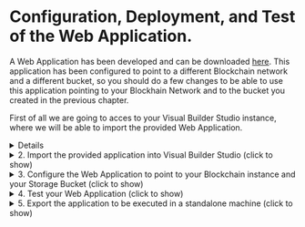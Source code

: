 # Configuration, Deployment, and Test of the Web Application.

A Web Application has been developed and can be downloaded [here](./src/WEDO_CMS_1_0-1.0.1.zip). This application has been configured to point to a different Blockchain network and a different bucket, so you should do a few changes to be able to use this application pointing to your Blockhain Network and to the bucket you created in the previous chapter.

First of all we are going to acces to your Visual Builder Studio instance, where we will be able to import the provided Web Application. 

<a name="AccessVBS"/>
<details>
  
  <summary>1. Acces to Visual Builder Studio (click to show)</summary>
  
## 1. Acces to Visual Builder Studio

---
Visual Builder is not only used to develop Visual Builder applications, but it allows the development of any kind of modern application thanks to its multitude of integrated development tools, such as a GIT repository, CI/CD pipelines engine, artifact generation, container repository, agile tools, team building tools like wiki and snipples and more. If you want to know more please click [here](https://www.oracle.com/application-development/visual-builder-studio/)
	  
---
To get access to Visual Builder Studio (VBS) you have to Sign-in Oracle Cloud web console with your tenancy user credentials. Then Click in the *hamburguer icon* in the top left part of the web console and select **OCI Classic Services** then click in **Developer** to access to Visual Builder Studio instance.

![](./images/oci-vbs-01.png)
  
Next you have to click in the VBS instance **menu icon** and click in the **Access Service Instance**  

> Note: In case there is no instance yet created, create a new instance, wait until gets created, and access to it. 
	
> IMPORTANT: Save the URL of this Visual Builder Studio instance, as it will be used in the following chapters.
  
![](./images/oci-vbs-02.png)  

</details>
<details>
  
  <summary>2. Import the provided application into Visual Builder Studio (click to show)</summary>
  
## 2. Import the provided application into Visual Builder Studio

First step inside Visual Builder studio is create a project. It can be done pushing the ***+ Create*** button in the default page (***Organization***) where you land first time you access to Visual Builder Studio. 

![](./images/oci-vbs-03.png)

Give a Name to the project and push the ***Next*** button

![](./images/oci-vbs-04.png)
	
As we will import an existing Visual Builder Appication, as a Project Template select an ***Empty Project*** and push the ***Next*** button.	

![](./images/oci-vbs-05.png)

In the last screen of the wizzard, leave the defaul wiki markup language and push the ***Finish*** button. The new project will be created in no more than 5 minutes.

![](./images/oci-vbs-06.png)

Once the Project gets created, the main page of the project will be shown. Before import our application we need to have an environment to configure and temporarilly run it. Click on the ***Create Environment*** button.

![](./images/oci-vbs-07.png)

Give a name to the environment and a description and click on the ***Create*** button.

![](./images/oci-vbs-08.png)

If there is any Visual Builder instance already in the tenancy, add it to this environment pushing the ***Add Instance*** button. 

>  Note: If you do not have any instance of Visual Builder, provision one and return to this point to add the instance to the Environment.

![](./images/oci-vbs-09.png)

Select your VBCS instance and click on the ***Add*** Button. After that you will see how your environment with a VBCS environment tied to it are ready to be use.

![](./images/oci-vbs-10.png)

Once the environment has been added to the project, we are going to create the ***Workspace***, where we will be able to import the precreated Web Application. 

Push the ***Workspace*** menu option in the left navigation menu. 

![](./images/oci-vbs-11.png)

A workspace can be created just importing our VBCS Web Application into the project. Push the ***Import*** button.

![](./images/oci-vbs-12.png)

Populate the Workspace creation wizzard page by providing:   
	- The zip file of the precreated VBCS Application  
	- A name for the workspace  
	- Select the environment we configured previously into the project to be use to test the application  
	- Create a new empty Git repository giving to it a name and a default branch name  

Once provided all the details, push the ***Import*** button.

![](./images/oci-vbs-13.png)
    
</details>
<details>
  <summary>3. Configure the Web Application to point to your Blockchain instance and your Storage Bucket (click to show)</summary>

## 3. Configure the Web Application to point to your Blockchain instance and your Storage Bucket
In this chapter we are going to configure the provided Web Application to point to the Blockchain Instance we created in the chapter [Create an Oracle Blockchain Network
](https://github.com/jvillenap/CMS-Secured-by-Blockchain/blob/main/1-create-network/README.md), and to point the Object Storage Bucket we created in the chapter [Creation and Configuration of the OCI Storage Bucket](https://github.com/jvillenap/CMS-Secured-by-Blockchain/blob/main/4-bucket/README.md).

<details>
  <summary>3.1 Configure the Blockchain Network (click to show)</summary>
  
### 3.1 Configure the Blockchain Network.
First of all we need to recap all the information related with the Blockchain Network we defined in the first chapter [Create an Oracle Blockchain Network
](https://github.com/jvillenap/CMS-Secured-by-Blockchain/blob/main/1-create-network/README.md). If you followed the same terminology used in the HoL, following table shows this information:

|Field|Value|  
|-|-|
|BC Endpoint | https://org1-wedoinfra-fra.blockchain.ocp.oraclecloud.com:7443/ |
|Instance Name |org1|
|Channel | wedocms |
|Chaincode | WEDOCMS |

> Note: BC Endpoint is the only value which will vary for all the tenancies because the URL is composed based in some OCI tenancy values as we can see in the following URL:

```
    https://<InstanceName>-<TenancyName>-<RegionID>.blockchain.ocp.oraclecloud.com:7443/
```

When it is clear all this information, we can move forward and configure such parameters into our Web Application. It can be done opening the workspace we just created in Visual Builder Studio. So, first of all let's open the workspace by Accessing to our [Visual Builder Studio instance](#AccessVBS), and open the project you created by clicking in the name of the project from the default page where you land  (***Organization***) when you access to VBS.

![](./images/oci-vbs-14.png)

Once inside the project, select the ***Workspace*** created when importing the provided Web Application.

![](./images/oci-vbs-15.png)

Once inside the Workspace, let's move to the place where the variables defining with which Blockchain instance, channel and chaincode our app must interact.

First select the Web App Section (1), and then select the only existing Web App ***docmngmnt***) (2).

![](./images/oci-vbs-16.png)

Once Opened the application, move to the ***variables*** tab.

![](./images/oci-vbs-17.png)
  
And change the default value of the variables ***bcEndpoint***, ***bcInstance***, ***chaincode***, and ***channel***. It can be done easily just pushing the ***f(x)*** symbol in the top-left corner of the ***Default Value*** attribute for each of the variables.

![](./images/oci-vbs-18.png)

Once selected any of the variables, and when the ***f(x)*** symbol gets clicked, the expression editor will be opened, where you will be able to set propperly the value of each property based in your environment.
  
![](./images/oci-vbs-19.png)

Once changed all this parameters we can move forward to the next chapter!
  
</details>
<details>
  <summary>3.2 Configure the OCI Storage Bucket (click to show)</summary>

### 3.2 Configure the OCI Storage Bucket.

Now we are going to configure the bucket to be used by the Web Application based in the values of the API Key and Bucket we created in the chapter [Creation and Configuration of the OCI Storage Bucket](https://github.com/jvillenap/CMS-Secured-by-Blockchain/blob/main/4-bucket/README.md).

First select the ***Services Connection*** Section (1), and then select the ***fileUpload*** Service Connection (2).

![](./images/oci-vbs-20.png)

Click in the ***Servers*** tab. 
  
![](./images/oci-vbs-21.png)
  
In the Right side of the server configuration, Click on the ***Pencil*** icon to change the configuration of the ***fileUpload*** service Connection.
  
![](./images/oci-vbs-22.png)

The configuration of the Service Connection used to interact with our bucket needs to be adapted in three places:

![](./images/oci-vbs-23.png)

 1. ***Instance URL***: It needs to be changed to point to your Bucket based in a couple of properties from your OCI tenancy and the name you gave to the bucket when you created it. The URL must be composed based in the following URL template:
```
   https://objectstorage.<region-name>.oraclecloud.com/n/<storage-namespace>/b/<bucket-name>
```
The tenancy related values can be retrieved by accessing to the ***Tenancy Details*** Page from the OCI Console. You can reach this page from the OCI Console by pushing the ***Profile*** (1) icon in the top-right side of the console, and selecting the ***Tenancy Details*** (2) menu option:

![](./images/oci-vbs-25.png)

... and the values ***Region Name*** (1) and ***Object Storage Namespace*** (2) can be obtained from this page:

![](./images/oci-vbs-24.png)

 2. ***Authentication***: You must ensure the authentication method is set to ***Oracle Cloud Infrastructure API Signature 1.0***, and the key is set by pushing the Pencil icon in the right side of the ***Key Id*** property:

![](./images/oci-vbs-26.png)

As you can see from the image, the ***Key Id*** is composed based in the following template:
```
   <Tenancy-OCID>/<User-OCID>/<Key-Fingerprint>
``` 
All this values can be obtained from the ***Configuration File Preview*** obtained when ***API Key*** was created in chapter [Creation and Configuration of the OCI Storage Bucket](https://github.com/jvillenap/CMS-Secured-by-Blockchain/blob/main/4-bucket/README.md).

***Private Key*** is the private key we Used/Generated/Downloaded (depending on the selected option) during the ***API Key*** creation.

 3. ***Connection Type***: Must be set to ***Dynamic, the service supports CORS***.

Once set all these three properties has been configured propperly accordingly with your ***Bucket*** and ***API Key***, the Web Application is completely ready to interact with your Storage Bucket.

Now, you can test the Application! 
</details>
    
</details>

<details>
  <summary>4. Test your Web Application (click to show)</summary>

## 4. Test your Web Application
Now you can test the application from the Visual Builder environment configured in our project. After we can see how everything works fine, we can move forward and export the Web Application to be deployed in an standalone box.

This Web Application interacts against the two backends used in the solution, it is Blockchain to store the expedients and the metadata of the documents, and the buckets of OCI storage for the documents content. So, we are going to test a couple of functionalities ensuring both backends (Blockchain and Bucket) are accessible through the Web Application.

To test the application, push the ***Preview*** icon in the top-right corner of the Visual Studio Workspace.

![](./images/oci-vbs-27.png)

Login into the application as an expedient manager, the user will be able to access to the expedients for which he/she is the current owner, 
	... or create a new expedient, for which he/she will be the current custodian.
	being able to add more documents into the expedient, or transfer the whole expedient to a different user/department.

Let's try to create an expedient, and upload a document to it.

First of all login as one of the users (cmsleg001, cmsfin001, or cmsrsk001) ensuring the role is set to ***Expedient Manager***, and push the ***Login*** button.

![](./images/oci-vbs-28.png)

In the ***Expedient Management*** page, push the ***New Expedient*** button.

![](./images/oci-vbs-29.png)

Assign values to the three input fields (***Expedient Type***, ***Description***, and ***Customer ID***) and click in the ***Create Expedient*** button.

![](./images/oci-vbs-30.png)

In a few seconds, if the transctions is commited following message should appear in the page:

![](./images/oci-vbs-31.png)

We can double-check if the transaction has been executed properly accessing to the ***Oracle Blockchain Service console***, navigate to the ***Channels*** tab, select the ***wedocms*** channel, and check the content on the last block save into the ledger. It should contain the request to execute the transaction we have just executed:

![](./images/oci-vbs-32.png)

Now, let's see if we can upload a document into the newly created expedient.

Select the expedient we just created (1) and push the button ***Upload Documents*** (2).

![](./images/oci-vbs-33.png)

There is no document uploaded in this expedient. Click the ***Upload a New Docuemnt*** button.

![](./images/oci-vbs-34.png)

Select a ***Document Type*** (1), give a value to the ***Document Name*** field (2), drag a PDF file into the ***Drag on Drop*** Area (3), add as much ***Dynamic*** key-value properties (4), and click the ***Upload Document*** Button. 

![](./images/oci-vbs-35.png)

If the document gets uploaded properly, following confirmation message should appear:

![](./images/oci-vbs-36.png)

We can review again in the ***Oracle Blockchain console*** if this new transaction has been executed, and also if the document has been uploaded into the OCI Storage Bucket:

![](./images/oci-vbs-37.png)

Login as a document reviewer, any user who has access to the app will be able to review documents uploaded from any expedient.

</details>
<details>
  <summary>5. Export the application to be executed in a standalone machine (click to show)</summary>

## 5. Export the application to be executed in a standalone machine
A Visual Builder application if meets some conditions, can be executed outside of the context of Visual Builder. To see what conditions must meet the application to be able to run outside of Visual Builder instance, check the following blogs:
	
1. [Running Visual Builder Apps On Other Servers (and On-Premises)](https://blogs.oracle.com/vbcs/post/running-visual-builder-apps-on-other-servers-and-on-premises)
	
2. [Running Visual Builder Apps Outside of Visual Builder](https://blogs.oracle.com/vbcs/post/vboutside)

To perform the export of the application, first of all we must push the changes into the Git Repository. It can be done by clicking on the ***Git Repo/Branch*** menu (1) from the upper-left side of the Workspace, and selecting the ***Push*** option (2) from the menu.

![](./images/oci-vbs-38.png)

Write a message about the performed changes, and click on the ***Commit all and Push*** button.

![](./images/oci-vbs-39.png)

Folowing pop-up message should appear un a few seconds:

![](./images/oci-vbs-40.png)

At this point we can publish our application, and this action will trigger a build job to optimize the application to be executed in the best conditions. We can publish the application by clicking the ***Publish*** button in the top-right corner of the Workspace page:

![](./images/oci-vbs-41.png)


It will mean 

</details>

